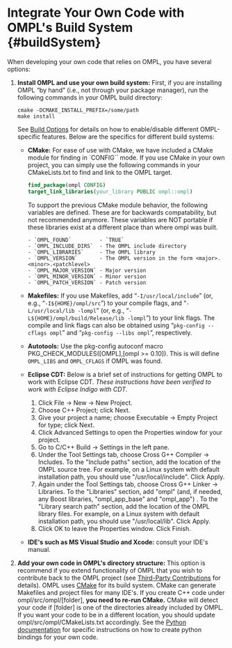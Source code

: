 # Integrate Your Own Code with OMPL's Build System {#buildSystem}

When developing your own code that relies on OMPL, you have several options:

1. __Install OMPL and use your own build system:__ First, if you are installing OMPL “by hand” (i.e., not through your package manager), run the following commands in your OMPL build directory:

       cmake -DCMAKE_INSTALL_PREFIX=/some/path
       make install

   See [Build Options](buildOptions.html) for details on how to enable/disable different OMPL-specific features. Below are the specifics for different build systems:

   - __CMake:__ For ease of use with CMake, we have included a CMake module for finding in `CONFIG`` mode. If you use CMake in your own project, you can simply use the following commands in your CMakeLists.txt to find and link to the OMPL target.
   
      ```cmake
      find_package(ompl CONFIG)
      target_link_libraries(your_library PUBLIC ompl::ompl)
      ```
      
      To support the previous CMake module behavior, the following variables are defined. These are for backwards compatability, but not recommended anymore. These variables are NOT portable if these libraries exist at a different place than where ompl was built.

         - `OMPL_FOUND`         - `TRUE`
         - `OMPL_INCLUDE_DIRS`  - The OMPL include directory
         - `OMPL_LIBRARIES`     - The OMPL library
         - `OMPL_VERSION`       - The OMPL version in the form <major>.<minor>.<patchlevel>
         - `OMPL_MAJOR_VERSION` - Major version
         - `OMPL_MINOR_VERSION` - Minor version
         - `OMPL_PATCH_VERSION` - Patch version

   - __Makefiles:__ If you use Makefiles, add “`-I/usr/local/include`” (or, e.g., “`-I${HOME}/ompl/src`”) to your compile flags, and “`-L/usr/local/lib -lompl`” (or, e.g., “`-L${HOME}/ompl/build/Release/lib -lompl`”) to your link flags. The compile and link flags can also be obtained using  “`pkg-config --cflags ompl`” and  “`pkg-config --libs ompl`”, respectively.
   - __Autotools:__ Use the pkg-config autoconf macro PKG_CHECK_MODULES([OMPL],[ompl >= 0.10]). This is will define `OMPL_LIBS` and `OMPL_CFLAGS` if OMPL was found.
   - __Eclipse CDT:__ Below is a brief set of instructions for getting OMPL to work with Eclipse CDT. _These instructions have been verified to work with Eclipse Indigo with CDT_.

      1. Click File -> New -> New Project.
      2. Choose C++ Project; click Next.
      3. Give your project a name; choose Executable -> Empty Project for type; click Next.
      4. Click Advanced Settings to open the Properties window for your project.
      5. Go to C/C++ Build -> Settings in the left pane.
      6. Under the Tool Settings tab, choose Cross G++ Compiler -> Includes. To the "Include paths" section, add the location of the OMPL source tree. For example, on a Linux system with default installation path, you should use "/usr/local/include". Click Apply.
      7. Again under the Tool Settings tab, choose Cross G++ Linker -> Libraries. To the "Libraries" section, add "ompl" (and, if needed, any Boost libraries, "ompl_app_base" and "ompl_app") . To the "Library search path" section, add the location of the OMPL library files. For example, on a Linux system with default installation path, you should use "/usr/local/lib". Click Apply.
      8. Click OK to leave the Properties window. Click Finish.

   - __IDE's such as MS Visual Studio and Xcode:__ consult your IDE's manual.
2. __Add your own code in OMPL's directory structure:__ This option is recommend if you extend functionality of OMPL that you wish to contribute back to the OMPL project (see [Third-Party Contributions](thirdparty.html) for details). OMPL uses [CMake](https://www.cmake.org) for its build system. CMake can generate Makefiles and project files for many IDE's. If you create C++ code under ompl/src/ompl/[folder], __you need to re-run CMake.__ CMake will detect your code if [folder] is one of the directories already included by OMPL. If you want your code to be in a different location, you should update ompl/src/ompl/CMakeLists.txt accordingly. See the [Python documentation](python.html#updating_python_bindings) for specific instructions on how to create python bindings for your own code.
